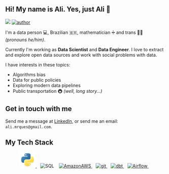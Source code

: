 ## Hi! My name is Ali. Yes, just Ali 🤏

![](https://komarev.com/ghpvc/?username=alimarques)
[![author](https://img.shields.io/badge/author-Ali_Marques-orange.svg)](https://www.linkedin.com/in/ali-marques/)

I'm a data person 💻, Brazilian 🇧🇷, mathematician ➗ and trans 🏳️‍⚧️ *(pronouns he/him)*.

Currently I'm working as **Data Scientist** and **Data Engineer**. I love to extract and explore open data sources and work with social problems with data.

I have interests in these topics:
- Algorithms bias
- Data for public policies
- Exploring modern data pipelines
- Public transportation 🚇 *(well, long story...)*

## Get in touch with me 
Send me a message at [LinkedIn](https://www.linkedin.com/in/ali-marques/), or send me an email: `ali.mrques@gmail.com`.

## My Tech Stack
<p align="center">
  <a href="https://www.python.org" target="_blank"> <img src="https://raw.githubusercontent.com/devicons/devicon/master/icons/python/python-original.svg" alt="python" width="50" height="50"/> </a> &ensp;
  <a target="_blank"> <img src="https://static-00.iconduck.com/assets.00/sql-database-generic-icon-760x1024-z6gbzcs2.png" alt="SQL" width="40" height="50"/> </a> &ensp;
  <a href="https://aws.amazon.com/" target="_blank"> <img src="https://upload.wikimedia.org/wikipedia/commons/thumb/9/93/Amazon_Web_Services_Logo.svg/1280px-Amazon_Web_Services_Logo.svg.png" alt="AmazonAWS" width="80" height="50"/> </a> &ensp;
	<a href="https://git-scm.com/" target="_blank"> <img src="https://www.vectorlogo.zone/logos/git-scm/git-scm-icon.svg" alt="git" width="50" height="50"/> </a> &ensp;
  <a href="https://www.getdbt.com/" target="_blank"> <img src="https://seeklogo.com/images/D/dbt-logo-E4B0ED72A2-seeklogo.com.png" alt="dbt" width="120" height="50"/> </a> &ensp;
  <a href="https://airflow.apache.org/" target="_blank"> <img src="https://airflow.apache.org/docs/apache-airflow/2.3.2/_images/pin_large.png" alt="Airflow" width="50" height="50"/> </a> &ensp;
    </p>
